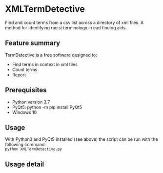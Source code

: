 # XMLTermDetective  

Find and count terms from a csv list across a directory of xml files. A method for identifying racist terminology in ead finding aids.  

## Feature summary  
TermDetective is a free software designed to:
- Find terms in context in xml files  
- Count terms  
- Report  

## Prerequisites  
- Python version 3.7  
- PyQt5: python -m pip install PyQt5  
- Windows 10  

## Usage  
With Python3 and PyQt5 installed (see above) the script can be run with the following command:  
`python XMLTermDetective.py`


## Usage detail
